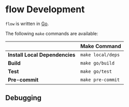 # flow Development

`flow` is written in [Go](https://golang.org/).

The following `make` commands are available:

|                                | Make Command      |
|--------------------------------|-------------------|
| **Install Local Dependencies** | `make local/deps` |
| **Build**                      | `make go/build`   |
| **Test**                       | `make go/test`    |
| **Pre-commit**                 | `make pre-commit` |


## Debugging